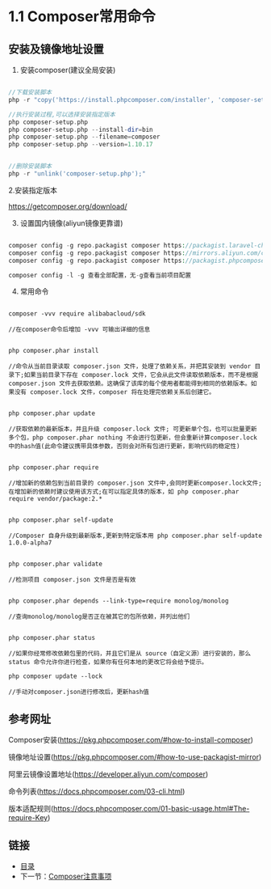 # 1.1 Composer常用命令

## 安装及镜像地址设置

1. 安装composer(建议全局安装)

```php

//下载安装脚本
php -r "copy('https://install.phpcomposer.com/installer', 'composer-setup.php');"

//执行安装过程,可以选择安装指定版本
php composer-setup.php
php composer-setup.php --install-dir=bin
php composer-setup.php --filename=composer
php composer-setup.php --version=1.10.17


//删除安装脚本
php -r "unlink('composer-setup.php');"

```

2.安装指定版本

https://getcomposer.org/download/

3. 设置国内镜像(aliyun镜像更靠谱)

```php

composer config -g repo.packagist composer https://packagist.laravel-china.org
composer config -g repo.packagist composer https://mirrors.aliyun.com/composer/
composer config -g repo.packagist composer https://packagist.phpcomposer.com

composer config -l -g 查看全部配置，无-g查看当前项目配置

```

4. 常用命令

```composer

composer -vvv require alibabacloud/sdk

//在composer命令后增加 -vvv 可输出详细的信息


php composer.phar install

//命令从当前目录读取 composer.json 文件，处理了依赖关系，并把其安装到 vendor 目录下;如果当前目录下存在 composer.lock 文件，它会从此文件读取依赖版本，而不是根据 composer.json 文件去获取依赖。这确保了该库的每个使用者都能得到相同的依赖版本。如果没有 composer.lock 文件，composer 将在处理完依赖关系后创建它。


php composer.phar update

//获取依赖的最新版本，并且升级 composer.lock 文件; 可更新单个包，也可以批量更新多个包，php composer.phar nothing 不会进行包更新，但会重新计算composer.lock中的hash值(此命令建议携带具体参数，否则会对所有包进行更新，影响代码的稳定性)


php composer.phar require

//增加新的依赖包到当前目录的 composer.json 文件中,会同时更新composer.lock文件;在增加新的依赖时建议使用该方式;在可以指定具体的版本，如 php composer.phar require vendor/package:2.*


php composer.phar self-update

//Composer 自身升级到最新版本,更新到特定版本用 php composer.phar self-update 1.0.0-alpha7


php composer.phar validate

//检测项目 composer.json 文件是否是有效


php composer.phar depends --link-type=require monolog/monolog

//查询monolog/monolog是否正在被其它的包所依赖，并列出他们


php composer.phar status

//如果你经常修改依赖包里的代码，并且它们是从 source（自定义源）进行安装的，那么 status 命令允许你进行检查，如果你有任何本地的更改它将会给予提示。

php composer update --lock

//手动对composer.json进行修改后，更新hash值

```

## 参考网址

Composer安装(https://pkg.phpcomposer.com/#how-to-install-composer)

镜像地址设置(https://pkg.phpcomposer.com/#how-to-use-packagist-mirror)

阿里云镜像设置地址(https://developer.aliyun.com/composer)

命令列表(https://docs.phpcomposer.com/03-cli.html)

版本适配规则(https://docs.phpcomposer.com/01-basic-usage.html#The-require-Key)

## 链接

- [目录](redmine.md)
- 下一节：[Composer注意事项](01.2.md)
